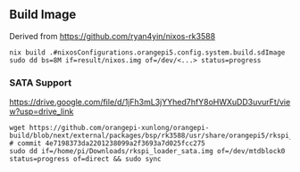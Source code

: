 ## Build Image
Derived from https://github.com/ryan4yin/nixos-rk3588

```shell
nix build .#nixosConfigurations.orangepi5.config.system.build.sdImage
sudo dd bs=8M if=result/nixos.img of=/dev/<...> status=progress
```

### SATA Support

https://drive.google.com/file/d/1jFh3mL3jYYhed7hfY8oHWXuDD3uvurFt/view?usp=drive_link

```shell
wget https://github.com/orangepi-xunlong/orangepi-build/blob/next/external/packages/bsp/rk3588/usr/share/orangepi5/rkspi_loader_sata.img
# commit 4e7198373da2201238099a2f3693a7d025fcc275
sudo dd if=/home/pi/Downloads/rkspi_loader_sata.img of=/dev/mtdblock0 status=progress of=direct && sudo sync
```